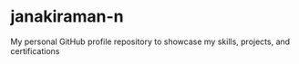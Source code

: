 # janakiraman-n
My personal GitHub profile repository to showcase my skills, projects, and certifications
